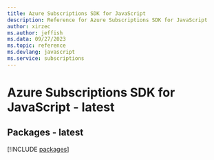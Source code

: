 ```yaml
---
title: Azure Subscriptions SDK for JavaScript
description: Reference for Azure Subscriptions SDK for JavaScript
author: xirzec
ms.author: jeffish
ms.data: 09/27/2023
ms.topic: reference
ms.devlang: javascript
ms.service: subscriptions
---
```

# Azure Subscriptions SDK for JavaScript - latest
## Packages - latest
[!INCLUDE [packages](subscriptions-index.md)]